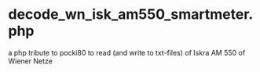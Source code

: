 # decode_wn_isk_am550_smartmeter.php
a php tribute to pocki80 to read (and write to txt-files) of Iskra AM 550 of Wiener Netze
